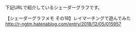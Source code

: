 下記URLで紹介しているシェーダーグラフです。<br>

【シェーダーグラフメモ その18】レイマーチングで遊んでみた
<br>
http://r-ngtm.hatenablog.com/entry/2018/12/05/015957